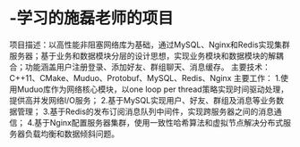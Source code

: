 # -学习的施磊老师的项目
项目描述：以高性能非阻塞网络库为基础，通过MySQL、Nginx和Redis实现集群服务器；基于业务和数据模块分层的设计思想，实现业务模块和数据模块的解耦合；功能涵盖用户注册登录、添加好友、群组聊天、消息缓存。
主要技术：C++11、CMake、Muduo、Protobuf、MySQL、Redis、Nginx
主要工作：
1.使用Muduo库作为网络核心模块，以one loop per thread策略实现时间驱动处理，提供高并发网络I/O服务；
2.基于MySQL实现用户、好友、群组及消息等业务数据管理；
3.基于Redis的发布订阅消息队列中间件，实现跨服务器之间的消息通信；
4.基于Nginx配置服务器集群，使用一致性哈希算法和虚拟节点解决分布式服务器负载均衡和数据倾斜问题。
